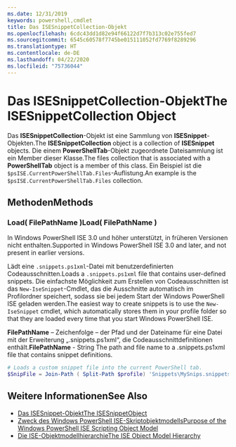 ```yaml
---
ms.date: 12/31/2019
keywords: powershell,cmdlet
title: Das ISESnippetCollection-Objekt
ms.openlocfilehash: 6cdc43dd1d82e94f66122d7f7b313c02e755fed7
ms.sourcegitcommit: 6545c60578f7745be015111052fd7769f8289296
ms.translationtype: HT
ms.contentlocale: de-DE
ms.lasthandoff: 04/22/2020
ms.locfileid: "75736044"
---
```

# <a name="the-isesnippetcollection-object"></a><span data-ttu-id="a1f1f-103">Das ISESnippetCollection-Objekt</span><span class="sxs-lookup"><span data-stu-id="a1f1f-103">The ISESnippetCollection Object</span></span>

<span data-ttu-id="a1f1f-104">Das **ISESnippetCollection**-Objekt ist eine Sammlung von **ISESnippet**-Objekten.</span><span class="sxs-lookup"><span data-stu-id="a1f1f-104">The **ISESnippetCollection** object is a collection of **ISESnippet** objects.</span></span> <span data-ttu-id="a1f1f-105">Die einem **PowerShellTab**-Objekt zugeordnete Dateisammlung ist ein Member dieser Klasse.</span><span class="sxs-lookup"><span data-stu-id="a1f1f-105">The files collection that is associated with a **PowerShellTab** object is a member of this class.</span></span> <span data-ttu-id="a1f1f-106">Ein Beispiel ist die `$psISE.CurrentPowerShellTab.Files`-Auflistung.</span><span class="sxs-lookup"><span data-stu-id="a1f1f-106">An example is the `$psISE.CurrentPowerShellTab.Files` collection.</span></span>

## <a name="methods"></a><span data-ttu-id="a1f1f-107">Methoden</span><span class="sxs-lookup"><span data-stu-id="a1f1f-107">Methods</span></span>

### <a name="load-filepathname-"></a><span data-ttu-id="a1f1f-108">Load\( FilePathName \)</span><span class="sxs-lookup"><span data-stu-id="a1f1f-108">Load\( FilePathName \)</span></span>

<span data-ttu-id="a1f1f-109">In Windows PowerShell ISE 3.0 und höher unterstützt, in früheren Versionen nicht enthalten.</span><span class="sxs-lookup"><span data-stu-id="a1f1f-109">Supported in Windows PowerShell ISE 3.0 and later, and not present in earlier versions.</span></span>

<span data-ttu-id="a1f1f-110">Lädt eine `.snippets.ps1xml`-Datei mit benutzerdefinierten Codeausschnitten.</span><span class="sxs-lookup"><span data-stu-id="a1f1f-110">Loads a `.snippets.ps1xml` file that contains user-defined snippets.</span></span> <span data-ttu-id="a1f1f-111">Die einfachste Möglichkeit zum Erstellen von Codeausschnitten ist das `New-IseSnippet`-Cmdlet, das die Ausschnitte automatisch im Profilordner speichert, sodass sie bei jedem Start der Windows PowerShell ISE geladen werden.</span><span class="sxs-lookup"><span data-stu-id="a1f1f-111">The easiest way to create snippets is to use the `New-IseSnippet` cmdlet, which automatically stores them in your profile folder so that they are loaded every time that you start Windows PowerShell ISE.</span></span>

<span data-ttu-id="a1f1f-112">**FilePathName** – Zeichenfolge – der Pfad und der Dateiname für eine Datei mit der Erweiterung „.snippets.ps1xml“, die Codeausschnittdefinitionen enthält.</span><span class="sxs-lookup"><span data-stu-id="a1f1f-112">**FilePathName** - String The path and file name to a .snippets.ps1xml file that contains snippet definitions.</span></span>

```powershell
# Loads a custom snippet file into the current PowerShell tab.
$SnipFile = Join-Path ( Split-Path $profile) 'Snippets\MySnips.snippets.ps1xml' $psISE.CurrentPowerShellTab.Snippets.Add($SnipPath)
```

## <a name="see-also"></a><span data-ttu-id="a1f1f-113">Weitere Informationen</span><span class="sxs-lookup"><span data-stu-id="a1f1f-113">See Also</span></span>

- [<span data-ttu-id="a1f1f-114">Das ISESnippet-Objekt</span><span class="sxs-lookup"><span data-stu-id="a1f1f-114">The ISESnippetObject</span></span>](The-ISESnippetObject.md)
- [<span data-ttu-id="a1f1f-115">Zweck des Windows PowerShell ISE-Skriptobjektmodells</span><span class="sxs-lookup"><span data-stu-id="a1f1f-115">Purpose of the Windows PowerShell ISE Scripting Object Model</span></span>](Purpose-of-the-Windows-PowerShell-ISE-Scripting-Object-Model.md)
- [<span data-ttu-id="a1f1f-116">Die ISE-Objektmodellhierarchie</span><span class="sxs-lookup"><span data-stu-id="a1f1f-116">The ISE Object Model Hierarchy</span></span>](The-ISE-Object-Model-Hierarchy.md)
